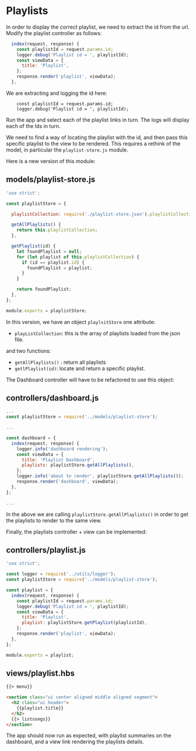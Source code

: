# Playlists

In order to display the correct playlist, we need to extract the id from the url. Modify the playlist controller as follows:

~~~js
  index(request, response) {
    const playlistId = request.params.id;
    logger.debug('Playlist id = ', playlistId);
    const viewData = {
      title: 'Playlist',
    };
    response.render('playlist', viewData);
  },
~~~

We are extracting and logging the id here:

~~~
    const playlistId = request.params.id;
    logger.debug('Playlist id = ', playlistId);
~~~

Run the app and select each of the playlist links in turn. The logs will display each of the Ids in turn.

We need to find a way of locating the playlist with the id, and then pass this specific playlist to the view to be rendered. This requires a rethink of the model, in particular the `playlist-store.js` module.

Here is a new version of this module:

## models/playlist-store.js

~~~js
'use strict';

const playlistStore = {

  playlistCollection: require('./playlist-store.json').playlistCollection,

  getAllPlaylists() {
    return this.playlistCollection;
  },

  getPlaylist(id) {
    let foundPlaylist = null;
    for (let playlist of this.playlistCollection) {
      if (id == playlist.id) {
        foundPlaylist = playlist;
      }
    }

    return foundPlaylist;
  },
};

module.exports = playlistStore;
~~~

In this version, we have an object `playlsitStore` one attribute:

- `playListCollection`: this is the array of playlists loaded from the json file.

and two functions:

- `getAllPlaylists()` : return all playlists
- `getlPlaylist(id)`: locate and return a specific playlist.

The Dashboard controller will have to be refactored to use this object:

## controllers/dashboard.js

~~~js
...
const playlistStore = require('../models/playlist-store');

...

const dashboard = {
  index(request, response) {
    logger.info('dashboard rendering');
    const viewData = {
      title: 'Playlist Dashboard',
      playlists: playlistStore.getAllPlaylists(),
    };
    logger.info('about to render', playlistStore.getAllPlaylists());
    response.render('dashboard', viewData);
  },
};

...
~~~

In the above we are calling `playlistStore.getAllPlaylists()` in order to get the playlists to render to the same view.

Finally, the playlists controller + view can be implemented:

## controllers/playlist.js

~~~js
'use strict';

const logger = require('../utils/logger');
const playlistStore = require('../models/playlist-store');

const playlist = {
  index(request, response) {
    const playlistId = request.params.id;
    logger.debug('Playlist id = ', playlistId);
    const viewData = {
      title: 'Playlist',
      playlist: playlistStore.getPlaylist(playlistId),
    };
    response.render('playlist', viewData);
  },
};

module.exports = playlist;
~~~

## views/playlist.hbs

~~~html
{{> menu}}

<section class="ui center aligned middle aligned segment">
  <h2 class="ui header">
    {{playlist.title}}
  </h2>
  {{> listsongs}}
</section>
~~~

The app should now run as expected, with playlist summaries on the dashboard, and a view link rendering the playlists details.


